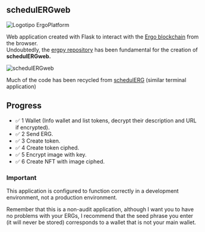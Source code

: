 <h2>schedulERGweb</h2>

<img src="https://camo.githubusercontent.com/ec19f4f188a819aea16eab8fb5d11c3916eda23f447e34ec2e03a57a321d7f38/68747470733a2f2f6572676f706c6174666f726d2e6f72672f696d672f6c6f676f747970655f77686974652e737667" alt="Logotipo ErgoPlatform">

<p>Web application created with Flask to interact with the <a href="https://ergoplatform.org">Ergo blockchain</a> from the browser. 
<br>Undoubtedly, the <a href="https://github.com/mgpai22/ergpy">ergpy repository</a> has been fundamental for the creation of <strong>schedulERGweb.</strong></p>

<img src="https://ergotokens.org/schedulERGweb.png" alt="schedulERGweb" />

<p>Much of the code has been recycled from <a href="https://github.com/ladopixel/schedulERG">schedulERG</a> (similar terminal application)</p>

<h2>Progress</h2>
<ul>
  <li>✅ 1 Wallet (Info wallet and list tokens, decrypt their description and URL if encrypted).</li>
  <li>✅ 2 Send ERG.</li>
  <li>✅ 3 Create token.</li>
  <li>✅ 4 Create token ciphed.</li>
  <li>✅ 5 Encrypt image with key.</li>
  <li>✅ 6 Create NFT with image ciphed.</li>
</ul>

<h3>Important</h3>
<p>This application is configured to function correctly in a development environment, not a production environment.</p>
<p>Remember that this is a non-audit application, although I want you to have no problems with your ERGs, I recommend that the seed phrase you enter (it will never be stored) corresponds to a wallet that is not your main wallet.</p>
